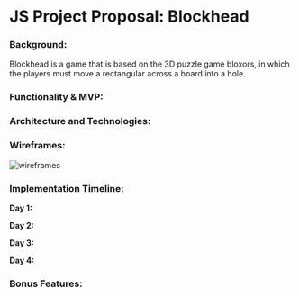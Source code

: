 # JS Project Proposal: Blockhead

### Background:

Blockhead is a game that is based on the 3D puzzle game bloxors, in which the players must move a rectangular across a board into a hole.

### Functionality & MVP:

### Architecture and Technologies:

### Wireframes:
![wireframes](https://github.com/mjohnson324/Blockhead/wireframe/blockhead.png)

### Implementation Timeline:

**Day 1:**

**Day 2:**

**Day 3:**

**Day 4:**

### Bonus Features:
